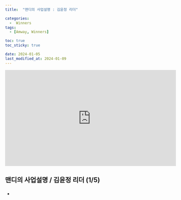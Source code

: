 ```yaml
---
title:  "맨디의 사업설명 : 김윤정 리더" 

categories:
  -  Winners
tags:
  - [Amway, Winners]

toc: true
toc_sticky: true

date: 2024-01-05
last_modified_at: 2024-01-09
---
```


<iframe width="560" height="315" src="https://www.youtube.com/embed/Yb65L_JsnDY?si=MPwEfL3J1ZQvmX9h" title="YouTube video player" frameborder="0" allow="accelerometer; autoplay; clipboard-write; encrypted-media; gyroscope; picture-in-picture; web-share" allowfullscreen></iframe>


## 맨디의 사업설명 / 김윤정 리더 (1/5)
###
+ 
